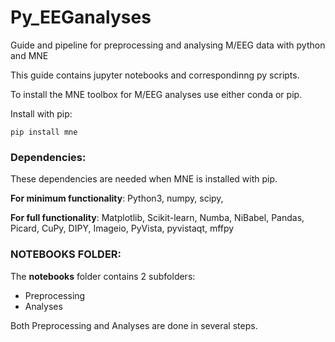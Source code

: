 # Py_EEGanalyses
Guide and pipeline for preprocessing and analysing M/EEG data with python and MNE 

This guide contains jupyter notebooks and correspondinng py scripts.

To install the MNE toolbox for M/EEG analyses use either conda or pip.

Install with pip:

```pip install mne```

### Dependencies:

These dependencies are needed when MNE is installed with pip.

**For minimum functionality**:
Python3, numpy, scipy, 

**For full functionality**: Matplotlib, Scikit-learn, Numba, NiBabel, Pandas, Picard, CuPy, DIPY, Imageio, PyVista, pyvistaqt, mffpy

### NOTEBOOKS FOLDER:
	
The **notebooks** folder contains 2 subfolders:

* Preprocessing
* Analyses

Both Preprocessing and Analyses are done in several steps.